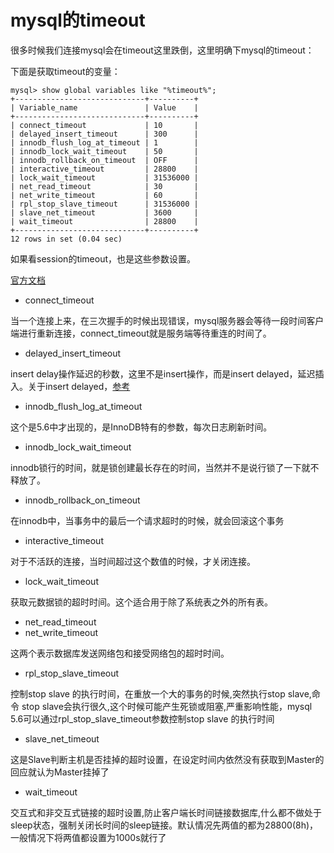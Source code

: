 # mysql的timeout

很多时候我们连接mysql会在timeout这里跌倒，这里明确下mysql的timeout：

下面是获取timeout的变量：

    mysql> show global variables like "%timeout%";
    +-----------------------------+----------+
    | Variable_name               | Value    |
    +-----------------------------+----------+
    | connect_timeout             | 10       |
    | delayed_insert_timeout      | 300      |
    | innodb_flush_log_at_timeout | 1        |
    | innodb_lock_wait_timeout    | 50       |
    | innodb_rollback_on_timeout  | OFF      |
    | interactive_timeout         | 28800    |
    | lock_wait_timeout           | 31536000 |
    | net_read_timeout            | 30       |
    | net_write_timeout           | 60       |
    | rpl_stop_slave_timeout      | 31536000 |
    | slave_net_timeout           | 3600     |
    | wait_timeout                | 28800    |
    +-----------------------------+----------+
    12 rows in set (0.04 sec)

如果看session的timeout，也是这些参数设置。

[官方文档](http://dev.mysql.com/doc/refman/5.6/en/server-system-variables.html)

* connect_timeout

当一个连接上来，在三次握手的时候出现错误，mysql服务器会等待一段时间客户端进行重新连接，connect_timeout就是服务端等待重连的时间了。

* delayed_insert_timeout

insert delay操作延迟的秒数，这里不是insert操作，而是insert delayed，延迟插入。关于insert delayed，[参考](http://dev.mysql.com/doc/refman/5.6/en/insert-delayed.html)

* innodb_flush_log_at_timeout

这个是5.6中才出现的，是InnoDB特有的参数，每次日志刷新时间。

* innodb_lock_wait_timeout

innodb锁行的时间，就是锁创建最长存在的时间，当然并不是说行锁了一下就不释放了。

* innodb_rollback_on_timeout

在innodb中，当事务中的最后一个请求超时的时候，就会回滚这个事务

* interactive_timeout

对于不活跃的连接，当时间超过这个数值的时候，才关闭连接。

* lock_wait_timeout

获取元数据锁的超时时间。这个适合用于除了系统表之外的所有表。

* net_read_timeout
* net_write_timeout

这两个表示数据库发送网络包和接受网络包的超时时间。

* rpl_stop_slave_timeout

控制stop slave 的执行时间，在重放一个大的事务的时候,突然执行stop slave,命令 stop slave会执行很久,这个时候可能产生死锁或阻塞,严重影响性能，mysql 5.6可以通过rpl_stop_slave_timeout参数控制stop slave 的执行时间

* slave_net_timeout

这是Slave判断主机是否挂掉的超时设置，在设定时间内依然没有获取到Master的回应就认为Master挂掉了

* wait_timeout

交互式和非交互式链接的超时设置,防止客户端长时间链接数据库,什么都不做处于sleep状态，强制关闭长时间的sleep链接。默认情况先两值的都为28800(8h)，一般情况下将两值都设置为1000s就行了
